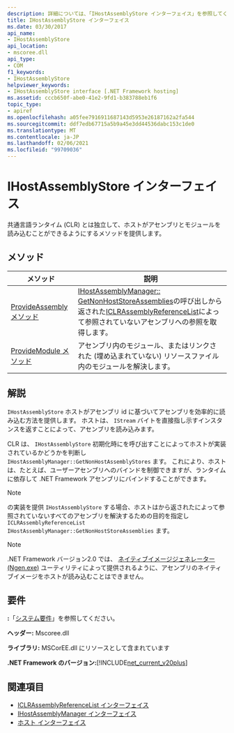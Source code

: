 ```yaml
---
description: 詳細については、「IHostAssemblyStore インターフェイス」を参照してください。
title: IHostAssemblyStore インターフェイス
ms.date: 03/30/2017
api_name:
- IHostAssemblyStore
api_location:
- mscoree.dll
api_type:
- COM
f1_keywords:
- IHostAssemblyStore
helpviewer_keywords:
- IHostAssemblyStore interface [.NET Framework hosting]
ms.assetid: cccb650f-abe0-41e2-9fd1-b383788eb1f6
topic_type:
- apiref
ms.openlocfilehash: a05fee7916911687143d5953e26187162a2fa544
ms.sourcegitcommit: ddf7edb67715a5b9a45e3dd44536dabc153c1de0
ms.translationtype: MT
ms.contentlocale: ja-JP
ms.lasthandoff: 02/06/2021
ms.locfileid: "99709036"
---
```

# <a name="ihostassemblystore-interface"></a>IHostAssemblyStore インターフェイス

共通言語ランタイム (CLR) とは独立して、ホストがアセンブリとモジュールを読み込むことができるようにするメソッドを提供します。  
  
## <a name="methods"></a>メソッド  
  
|メソッド|説明|  
|------------|-----------------|  
|[ProvideAssembly メソッド](ihostassemblystore-provideassembly-method.md)|[IHostAssemblyManager:: GetNonHostStoreAssemblies](ihostassemblymanager-getnonhoststoreassemblies-method.md)の呼び出しから返された[ICLRAssemblyReferenceList](iclrassemblyreferencelist-interface.md)によって参照されていないアセンブリへの参照を取得します。|  
|[ProvideModule メソッド](ihostassemblystore-providemodule-method.md)|アセンブリ内のモジュール、またはリンクされた (埋め込まれていない) リソースファイル内のモジュールを解決します。|  
  
## <a name="remarks"></a>解説  

 `IHostAssemblyStore` ホストがアセンブリ id に基づいてアセンブリを効率的に読み込む方法を提供します。 ホストは、 `IStream` バイトを直接指し示すインスタンスを返すことによって、アセンブリを読み込みます。  
  
 CLR は、 `IHostAssemblyStore` 初期化時にを呼び出すことによってホストが実装されているかどうかを判断し `IHostAssemblyManager::GetNonHostAssemblyStores` ます。 これにより、ホストは、たとえば、ユーザーアセンブリへのバインドを制御できますが、ランタイムに依存して .NET Framework アセンブリにバインドすることができます。  
  
> [!NOTE]
> の実装を提供 `IHostAssemblyStore` する場合、ホストはから返されたによって参照されていないすべてのアセンブリを解決するための目的を指定し `ICLRAssemblyReferenceList` `IHostAssemblyManager::GetNonHostStoreAssemblies` ます。  
  
> [!NOTE]
> .NET Framework バージョン2.0 では、 [ネイティブイメージジェネレーター (Ngen.exe)](../../tools/ngen-exe-native-image-generator.md) ユーティリティによって提供されるように、アセンブリのネイティブイメージをホストが読み込むことはできません。  
  
## <a name="requirements"></a>要件  

 **:**「[システム要件](../../get-started/system-requirements.md)」を参照してください。  
  
 **ヘッダー:** Mscoree.dll  
  
 **ライブラリ:** MSCorEE.dll にリソースとして含まれています  
  
 **.NET Framework のバージョン:**[!INCLUDE[net_current_v20plus](../../../../includes/net-current-v20plus-md.md)]  
  
## <a name="see-also"></a>関連項目

- [ICLRAssemblyReferenceList インターフェイス](iclrassemblyreferencelist-interface.md)
- [IHostAssemblyManager インターフェイス](ihostassemblymanager-interface.md)
- [ホスト インターフェイス](hosting-interfaces.md)
